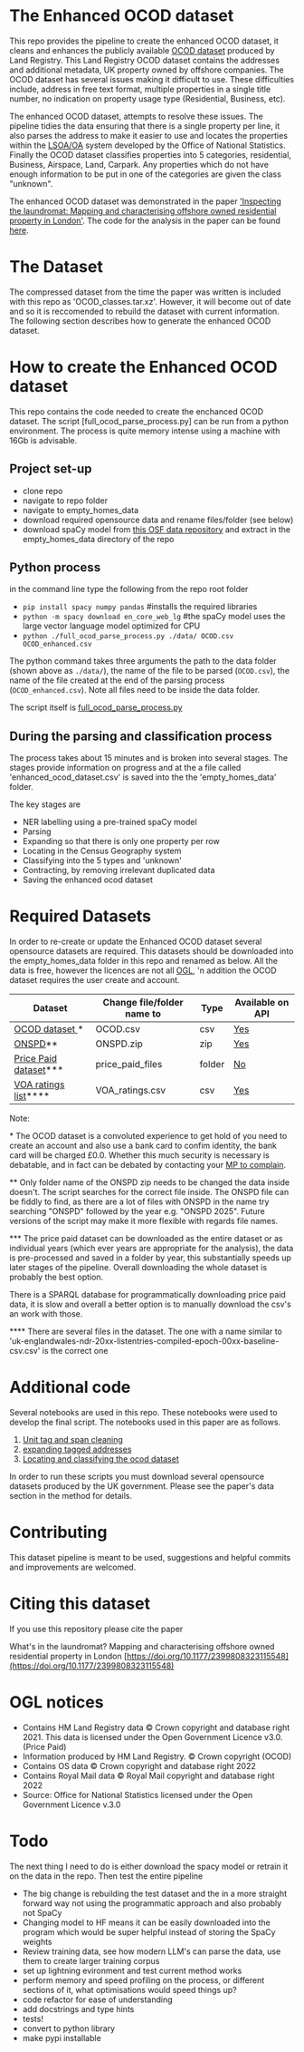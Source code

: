 # The Enhanced OCOD dataset

This repo provides the pipeline to create the enhanced OCOD dataset, it cleans and enhances the publicly available [OCOD dataset](https://use-land-property-data.service.gov.uk/datasets/ocod) produced by Land Registry. This Land Registry OCOD dataset contains the addresses and additional metadata, UK property owned by offshore companies. The OCOD dataset has several issues making it difficult to use. These difficulties include, address in free text format, multiple properties in a single title number, no indication on property usage type (Residential, Business, etc).

The enhanced OCOD dataset, attempts to resolve these issues. The pipeline tidies the data ensuring that there is a single property per line, it also parses the address to make it easier to use and locates the properties within the [LSOA/OA](https://www.ons.gov.uk/methodology/geography/ukgeographies/censusgeography) system developed by the Office of National Statistics. Finally the OCOD dataset classifies properties into 5 categories, residential, Business, Airspace, Land, Carpark. Any properties which do not have enough information to be put in one of the categories are given the class "unknown".

The enhanced OCOD dataset was demonstrated in the paper ['Inspecting the laundromat: Mapping and characterising offshore owned residential property in London'](https://doi.org/10.1177/23998083231155483). The code for the analysis in the paper can be found [here](https://github.com/JonnoB/inspecting_the_laundromat).


# The Dataset

The compressed dataset from the time the paper was written is included with this repo as 'OCOD_classes.tar.xz'. However, it will become out of date and so it is reccomended to rebuild the dataset with current information. The following section describes how to generate the enhanced OCOD dataset.

# How to create the Enhanced OCOD dataset
This repo contains the code needed to create the enchanced OCOD dataset. The script [full_ocod_parse_process.py] can be run from a python environment. The process is quite memory intense using a machine with 16Gb is advisable.

## Project set-up

- clone repo
- navigate to repo folder
- navigate to empty_homes_data
- download required opensource data and rename files/folder (see below)
- download spaCy model from [this OSF data repository](https://osf.io/khavm/) and extract in the empty_homes_data directory of the repo

## Python process

in the command line type the following from the repo root folder

- `pip install spacy numpy pandas` #installs the required libraries
- `python -m spacy download en_core_web_lg` #the spaCy model uses the large vector language model optimized for CPU
- `python ./full_ocod_parse_process.py ./data/ OCOD.csv OCOD_enhanced.csv` 

The python command takes three arguments the path to the data folder (shown above as `./data/`), the name of the file to be parsed (`OCOD.csv`), the name of the file created at the end of the parsing process (`OCOD_enhanced.csv`). Note all files need to be inside the data folder. 


The script itself is [full_ocod_parse_process.py](full_ocod_parse_process.py)

## During the parsing and classification process

The process takes about 15 minutes and is broken into several stages. The stages provide information on progress and at the a file called
'enhanced_ocod_dataset.csv' is saved into the the 'empty_homes_data' folder.

The key stages are

- NER labelling using a pre-trained spaCy model
- Parsing
- Expanding so that there is only one property per row
- Locating in the Census Geography system
- Classifying into the 5 types and 'unknown'
- Contracting, by removing irrelevant duplicated data
- Saving the enhanced ocod dataset


# Required Datasets

In order to re-create or update the Enhanced OCOD dataset several opensource datasets are required. This datasets should be downloaded into the empty_homes_data folder in this repo and renamed as below. All the data is free, however the licences are not all [OGL](https://www.nationalarchives.gov.uk/what-is-open-government-licence/), 'n addition the OCOD dataset requires the user create and account.

| Dataset                                                                                             | Change file/folder name to | Type   | Available on API |
|-----------------------------------------------------------------------------------------------------|----------------------------|--------|------------------|
| [ OCOD dataset ]( https://use-land-property-data.service.gov.uk/datasets/ocod )\*| OCOD.csv                   | csv    | [Yes](https://use-land-property-data.service.gov.uk/api-information)              |
| [ONSPD](https://open-geography-portalx-ons.hub.arcgis.com/datasets/ons::ons-postcode-directory-february-2025-for-the-uk/about)\*\*                                         | ONSPD.zip                  | zip    | [Yes](https://www.api.gov.uk/ons/open-geography-portal/#open-geography-portal)              |
| [Price Paid dataset](https://www.gov.uk/government/statistical-data-sets/price-paid-data-downloads)\*\*\* | price_paid_files           | folder | [No](https://landregistry.data.gov.uk/app/doc/ppd/)              |
| [VOA ratings list](https://voaratinglists.blob.core.windows.net/html/rlidata.htm)\*\*\*\*                  | VOA_ratings.csv            | csv    | [Yes](https://voaratinglists.blob.core.windows.net/html/rlidata.htm)              |

Note:

\* The OCOD dataset is a convoluted experience to get hold of you need to create an account and also use a bank card to confim identity, the bank card will be charged £0.0. Whether this much security is necessary is debatable, and in fact can be debated by contacting your [MP to complain](https://members.parliament.uk/FindYourMP).

\*\* Only folder name of the ONSPD zip needs to be changed the data inside doesn't. The script searches for the correct file inside. The ONSPD file can be fiddly to find, as there are a lot of files with ONSPD in the name try searching "ONSPD" followed by the year e.g. "ONSPD 2025".
Future versions of the script may make it more flexible with regards file names.

\*\*\* The price paid dataset can be downloaded as the entire dataset or as individual years (which ever years are appropriate for the analysis), the data is pre-processed and saved in a folder by year, this substantially speeds up later stages of the pipeline. Overall downloading the whole dataset is probably the best option. 

There is a SPARQL database for programmatically downloading price paid data, it is slow and overall a better option is to manually download the csv's an work with those.

\*\*\*\* There are several files in the dataset. The one with a name similar to 'uk-englandwales-ndr-20xx-listentries-compiled-epoch-00xx-baseline-csv.csv' is the correct one

# Additional code

Several notebooks are used in this repo. These notebooks were used to develop the final script. The notebooks used in this paper are as follows.

1. [Unit tag and span cleaning](unit_tag_and_span_cleaning.ipynb)
2. [expanding tagged addresses](expanding_tagged_addresses.ipynb)
3. [Locating and classifying the ocod dataset](locating_and_classifying_the_ocod_dataset.ipynb)

In order to run these scripts you must download several opensource datasets produced by the UK government.
Please see the paper's data section in the method for details.

# Contributing

This dataset pipeline is meant to be used, suggestions and helpful commits and improvements are welcomed.

# Citing this dataset

If you use this repository please cite the paper

What's in the laundromat? Mapping and characterising offshore owned residential property in London	 [https://doi.org/10.1177/2399808323115548](https://doi.org/10.1177/2399808323115548)

# OGL notices

- Contains HM Land Registry data © Crown copyright and database right 2021. This data is licensed under the Open Government Licence v3.0. (Price Paid)
- Information produced by HM Land Registry. © Crown copyright (OCOD)
- Contains OS data © Crown copyright and database right 2022
- Contains Royal Mail data © Royal Mail copyright and database right 2022
- Source: Office for National Statistics licensed under the Open Government Licence v.3.0


# Todo

The next thing I need to do is either download the spacy model or retrain it on the data in the repo. Then test the entire pipeline

- The big change is rebuilding the test dataset and the in a more straight forward way not using the programmatic approach and also probably not SpaCy
- Changing model to HF means it can be easily downloaded into the program which would be super helpful instead of storing the SpaCy weights
- Review training data, see how modern LLM's can parse the data, use them to create larger training corpus
- set up lightning evironment and test current method works
- perform memory and speed profiling on the process, or different sections of it, what optimisations would speed things up?
- code refactor for ease of understanding
- add docstrings and type hints
- tests!
- convert to python library
- make pypi installable
